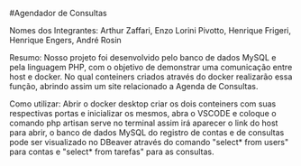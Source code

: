 #Agendador de Consultas

Nomes dos Integrantes: Arthur Zaffari, Enzo Lorini Pivotto, Henrique Frigeri, Henrique Engers, André Rosin


Resumo:
Nosso projeto foi desenvolvido pelo banco de dados MySQL e pela linguagem PHP, com o objetivo de demonstrar uma comunicação entre host e docker. No qual conteiners criados através do docker realizarão essa função, abrindo assim um site relacionado a Agenda de Consultas. 

Como utilizar:
Abrir o docker desktop criar os dois conteiners com suas respectivas portas e inicializar os mesmos, abra o VSCODE e coloque o comando php artisan serve no terminal assim irá aparecer o link do host para abrir, o banco de dados MySQL  do registro de contas e de consultas pode ser visualizado no DBeaver através do comando "select* from users" para contas e "select* from tarefas" para as consultas. 


